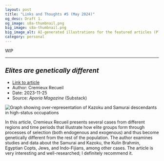 ```yaml
---
layout: post
title: "Links and Thoughts #5 (May 2024)"
og_desc: Draft 1.
og_image: s8a-thumbnail.png
big_image: s8a-thumbnail.png
big_image_alt: AI-generated illustrations for the featured articles (Playground v2.5).
category: personal
---
```


WIP

---

## _Elites are genetically different_

- [Link to article](https://www.aporiamagazine.com/p/how-do-elite-groups-form)
- Author: Cremieux Recueil
- Date: 2023-11-25
- Source: _Aporia Magazine_ (Substack)

<img class="w-100" src="https://substackcdn.com/image/fetch/w_848,c_limit,f_webp,q_auto:good,fl_progressive:steep/https%3A%2F%2Fsubstack-post-media.s3.amazonaws.com%2Fpublic%2Fimages%2Ff288c70b-7b08-4775-a8c2-3a5a1db8d86e_3600x2400.png" alt="Graph showing over-representation of Kazoku and Samurai descendants in high-status occupations">

In this article, Cremieux Recueil presents several cases from different regions and time periods that illustrate how elite groups form through processes of selection (both endogenous and exogenous) and thus become genetically different from the rest of the population. The author examines studies and data about the Samurai and Kazoku, the Kulin Brahmin, Egyptian Copts, Jews, and Indo-Fijians, among other cases. The article is very interesting and well-researched; I definitely recommend it.

